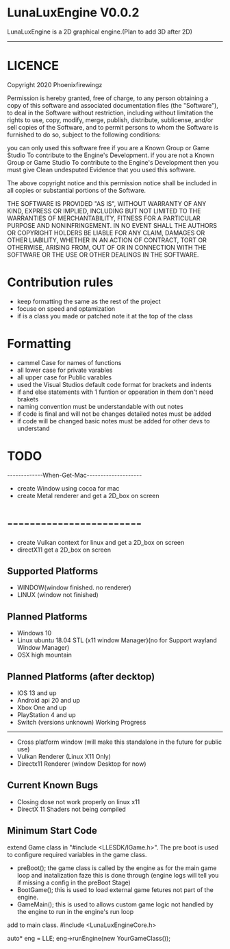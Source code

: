 # LunaLuxEngine V0.0.2
LunaLuxEngine is a 2D graphical engine.(Plan to add 3D after 2D)

----------------------------------------------------------------------------------------------
# LICENCE
Copyright 2020 Phoenixfirewingz

Permission is hereby granted, free of charge, to any person obtaining a copy of this software and associated documentation files (the "Software"), to deal in the Software without restriction, including without limitation the rights to use, copy, modify, merge, publish, distribute, sublicense, and/or sell copies of the Software, and to permit persons to whom the Software is furnished to do so, subject to the following conditions:

you can only used this software free if you are a Known Group or Game Studio To contribute to the Engine's Development.
if you are not a Known Group or Game Studio To contribute to the Engine's Development then you must give Clean undesputed Evidence that you used this software.

The above copyright notice and this permission notice shall be included in all copies or substantial portions of the Software.

THE SOFTWARE IS PROVIDED "AS IS", WITHOUT WARRANTY OF ANY KIND, EXPRESS OR IMPLIED, INCLUDING BUT NOT LIMITED TO THE WARRANTIES OF MERCHANTABILITY, FITNESS FOR A PARTICULAR PURPOSE AND NONINFRINGEMENT. IN NO EVENT SHALL THE AUTHORS OR COPYRIGHT HOLDERS BE LIABLE FOR ANY CLAIM, DAMAGES OR OTHER LIABILITY, WHETHER IN AN ACTION OF CONTRACT, TORT OR OTHERWISE, ARISING FROM, OUT OF OR IN CONNECTION WITH THE SOFTWARE OR THE USE OR OTHER DEALINGS IN THE SOFTWARE.

# Contribution rules

- keep formatting the same as the rest of the project
- focuse on speed and optamization
- if is a class you made or patched note it at the top of the class

# Formatting

- cammel Case for names of functions
- all lower case for private varables
- all upper case for Public varables
- used the Visual Studios default code format for brackets and indents
- if and else statements with 1 funtion or opperation in them don't need brakets
- naming convention must be understandable with out notes
- if code is final and will not be changes detailed notes must be added
- if code will be changed basic notes must be added for other devs to understand

# TODO
-------------When-Get-Mac--------------------
- create Window using cocoa for mac
- create Metal renderer and get a 2D_box on screen
# ------------------------

- create Vulkan context for linux and get a 2D_box on screen
- directX11 get a 2D_box on screen

Supported Platforms
-----------------------------------------------------------------------------------------------
- WINDOW(window finished. no renderer)
- LINUX (window not finished)

Planned Platforms
-----------------------------------------------------------------------------------------------
 - Windows 10
 - Linux ubuntu 18.04 STL (x11 window Manager)(no for Support wayland Window Manager)
 - OSX high mountain

Planned Platforms (after decktop)
-----------------------------------------------------------------------------------------------
 - IOS 13 and up
 - Android api 20 and up
 - Xbox One and up
 - PlayStation 4 and up
 - Switch (versions unknown)
Working Progress
------------------------------------------------------------------------------------------------
- Cross platform window (will make this standalone in the future for public use)
- Vulkan Renderer (Linux X11 Only)
- Directx11 Renderer (window Desktop for now)

Current Known Bugs
------------------------------------------------------------------------------------------------
- Closing dose not work properly on linux x11
- DirectX 11 Shaders not being compiled

Minimum Start Code
------------------------------------------------------------------------------------------------
extend Game class in "#include <LLESDK/IGame.h>".
The pre boot is used to configure required variables in the game class.
- preBoot();
the game class is called by the engine as for the main game loop and inatalization faze this is done through
(engine logs will tell you if missing a config in the preBoot Stage)
- BootGame();
this is used to load external game fetures not part of the engine.
- GameMain();
this is used to allows custom game logic not handled by the engine to run in the engine's run loop

add to main class.
#include <LunaLuxEngineCore.h>

auto* eng = LLE;
eng->runEngine(new YourGameClass());
